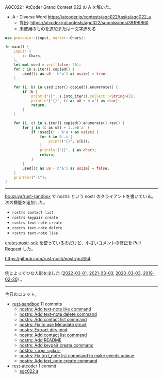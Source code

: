 AGC022 : AtCoder Grand Contest 022 の A を解いた。

- A - Diverse Word
  <https://atcoder.jp/contests/agc022/tasks/agc022_a>
  - 提出: <https://atcoder.jp/contests/agc022/submissions/39199960>
  - 未使用のものを追加または一文字進める

```rust
use proconio::{input, marker::Chars};

fn main() {
    input! {
        s: Chars,
    };
    let mut used = vec![false; 26];
    for c in s.iter().copied() {
        used[(c as u8 - b'a') as usize] = true;
    }

    for (i, b) in used.iter().copied().enumerate() {
        if !b {
            print!("{}", s.into_iter().collect::<String>());
            println!("{}", (i as u8 + b'a') as char);
            return;
        }
    }

    for (i, c) in s.iter().copied().enumerate().rev() {
        for j in (c as u8) + 1..=b'z' {
            if !used[(j - b'a') as usize] {
                for k in 0..i {
                    print!("{}", s[k]);
                }
                println!("{}", j as char);
                return;
            }
        }
        used[(c as u8 - b'a') as usize] = false;
    }
    println!("-1");
}
```

---

[bouzuya/rust-sandbox] で nostrs という nostr のクライアントを書いている。次の機能を追加した。

- `nostrs contact list`
- `nostrs keypair create`
- `nostrs text-note create`
- `nostrs text-note delete`
- `nostrs text-note like`

[crates:nostr-sdk] を使っているのだけど、小さいコメントの修正を Pull Request した。

<https://github.com/rust-nostr/nostr/pull/54>

---

例によってひな人形を出した ([2022-03-01], [2021-03-03], [2020-03-03], [2019-02-20]) 。

---

今日のコミット。

- [rust-sandbox](https://github.com/bouzuya/rust-sandbox) 11 commits
  - [nostrs: Add text-note like command](https://github.com/bouzuya/rust-sandbox/commit/bd2f39da3504da0bfcef7021338326511e8e3ba3)
  - [nostrs: Add text-note delete command](https://github.com/bouzuya/rust-sandbox/commit/678fb7aec368fc007c1eb3fface093d1b4561432)
  - [nostrs: Add contact list command](https://github.com/bouzuya/rust-sandbox/commit/308891c9406038f1d7108e5a8a0c2a8beade5fa1)
  - [nostrs: Fix to use Metadata struct](https://github.com/bouzuya/rust-sandbox/commit/744968d723c69e46f0980bc13601993f5fdd84a8)
  - [nostrs: Extract dirs mod](https://github.com/bouzuya/rust-sandbox/commit/05003a02297c9d18d8db7c40409721b4fb4b783d)
  - [nostrs: Add contact list command](https://github.com/bouzuya/rust-sandbox/commit/8ef6d50e45e4e9d2212936b9cf9605ba08a25488)
  - [nostrs: Add README](https://github.com/bouzuya/rust-sandbox/commit/94cf75d04d51c81ff1dea0f6b7d01532fc4c62df)
  - [nostrs: Add keypair create command](https://github.com/bouzuya/rust-sandbox/commit/37f93908bf352eabb500a1b218b106e4beebd05b)
  - [nostrs: `cargo update`](https://github.com/bouzuya/rust-sandbox/commit/0337752060d6ca4d5a2c7956181e6eb93f85a4fb)
  - [nostrs: Fix text_note list command to make events unique](https://github.com/bouzuya/rust-sandbox/commit/ddc07aaf904479d4de3ad877116878e7a53676b7)
  - [nostrs: Add text_note create command](https://github.com/bouzuya/rust-sandbox/commit/eda19cdc7e7e9f39dcdad432d0e5ddcf6487ecab)
- [rust-atcoder](https://github.com/bouzuya/rust-atcoder) 1 commit
  - [agc022 a](https://github.com/bouzuya/rust-atcoder/commit/6126aeedcf8126f0a7a0f38f2fc7359d3df731f8)

[bouzuya/rust-sandbox]: https://github.com/bouzuya/rust-sandbox
[crates:nostr-sdk]: https://crates.io/crates/nostr-sdk

[2019-02-20]: https://blog.bouzuya.net/2019/02/20/
[2020-03-03]: https://blog.bouzuya.net/2020/03/03/
[2021-03-03]: https://blog.bouzuya.net/2021/03/03/
[2022-03-01]: https://blog.bouzuya.net/2022/03/01/
